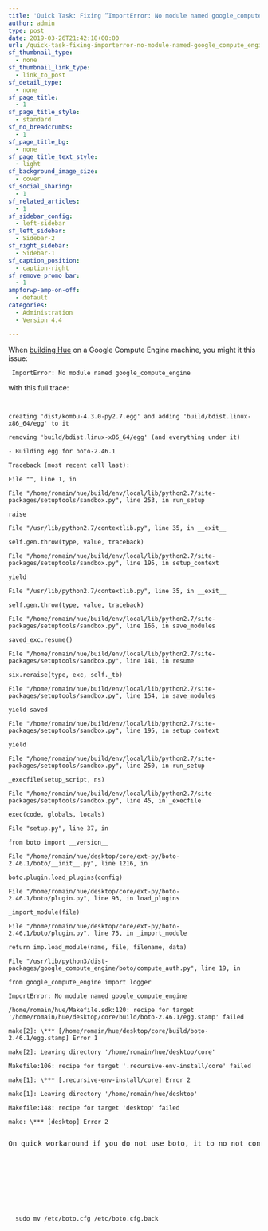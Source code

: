 ```yaml
---
title: 'Quick Task: Fixing “ImportError: No module named google_compute_engine” when building Hue'
author: admin
type: post
date: 2019-03-26T21:42:18+00:00
url: /quick-task-fixing-importerror-no-module-named-google_compute_engine-when-building-hue/
sf_thumbnail_type:
  - none
sf_thumbnail_link_type:
  - link_to_post
sf_detail_type:
  - none
sf_page_title:
  - 1
sf_page_title_style:
  - standard
sf_no_breadcrumbs:
  - 1
sf_page_title_bg:
  - none
sf_page_title_text_style:
  - light
sf_background_image_size:
  - cover
sf_social_sharing:
  - 1
sf_related_articles:
  - 1
sf_sidebar_config:
  - left-sidebar
sf_left_sidebar:
  - Sidebar-2
sf_right_sidebar:
  - Sidebar-1
sf_caption_position:
  - caption-right
sf_remove_promo_bar:
  - 1
ampforwp-amp-on-off:
  - default
categories:
  - Administration
  - Version 4.4

---
```

When [building Hue][1] on a Google Compute Engine machine, you might it this issue:

<pre><code class="bash"> ImportError: No module named google_compute_engine</code></pre>

with this full trace:

<pre><code class="bash"> 

creating 'dist/kombu-4.3.0-py2.7.egg' and adding 'build/bdist.linux-x86_64/egg' to it

removing 'build/bdist.linux-x86_64/egg' (and everything under it)

- Building egg for boto-2.46.1

Traceback (most recent call last):

File "<string>", line 1, in <module>

File "/home/romain/hue/build/env/local/lib/python2.7/site-packages/setuptools/sandbox.py", line 253, in run_setup

raise

File "/usr/lib/python2.7/contextlib.py", line 35, in __exit__

self.gen.throw(type, value, traceback)

File "/home/romain/hue/build/env/local/lib/python2.7/site-packages/setuptools/sandbox.py", line 195, in setup_context

yield

File "/usr/lib/python2.7/contextlib.py", line 35, in __exit__

self.gen.throw(type, value, traceback)

File "/home/romain/hue/build/env/local/lib/python2.7/site-packages/setuptools/sandbox.py", line 166, in save_modules

saved_exc.resume()

File "/home/romain/hue/build/env/local/lib/python2.7/site-packages/setuptools/sandbox.py", line 141, in resume

six.reraise(type, exc, self._tb)

File "/home/romain/hue/build/env/local/lib/python2.7/site-packages/setuptools/sandbox.py", line 154, in save_modules

yield saved

File "/home/romain/hue/build/env/local/lib/python2.7/site-packages/setuptools/sandbox.py", line 195, in setup_context

yield

File "/home/romain/hue/build/env/local/lib/python2.7/site-packages/setuptools/sandbox.py", line 250, in run_setup

_execfile(setup_script, ns)

File "/home/romain/hue/build/env/local/lib/python2.7/site-packages/setuptools/sandbox.py", line 45, in _execfile

exec(code, globals, locals)

File "setup.py", line 37, in <module>

from boto import __version__

File "/home/romain/hue/desktop/core/ext-py/boto-2.46.1/boto/__init__.py", line 1216, in <module>

boto.plugin.load_plugins(config)

File "/home/romain/hue/desktop/core/ext-py/boto-2.46.1/boto/plugin.py", line 93, in load_plugins

_import_module(file)

File "/home/romain/hue/desktop/core/ext-py/boto-2.46.1/boto/plugin.py", line 75, in _import_module

return imp.load_module(name, file, filename, data)

File "/usr/lib/python3/dist-packages/google_compute_engine/boto/compute_auth.py", line 19, in <module>

from google_compute_engine import logger

ImportError: No module named google_compute_engine

/home/romain/hue/Makefile.sdk:120: recipe for target '/home/romain/hue/desktop/core/build/boto-2.46.1/egg.stamp' failed

make[2]: \*** [/home/romain/hue/desktop/core/build/boto-2.46.1/egg.stamp] Error 1

make[2]: Leaving directory '/home/romain/hue/desktop/core'

Makefile:106: recipe for target '.recursive-env-install/core' failed

make[1]: \*** [.recursive-env-install/core] Error 2

make[1]: Leaving directory '/home/romain/hue/desktop'

Makefile:148: recipe for target 'desktop' failed

make: \*** [desktop] Error 2

</code></pre>

<pre>On quick workaround if you do not use boto, it to no not configure it:</p>


<p>
  <pre><code class="bash">
  sudo mv /etc/boto.cfg /etc/boto.cfg.back<br />
  </code></pre>
</p>

 [1]: http://cloudera.github.io/hue/latest/administrator/installation/

